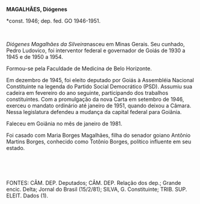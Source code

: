 **MAGALHÃES, Diógenes**

\*const. 1946; dep. fed. GO 1946-1951.

 

*Diógenes Magalhães da Silveira*nasceu em Minas Gerais. Seu cunhado,
Pedro Ludovico, foi interventor federal e governador de Goiás de 1930 a
1945 e de 1950 a 1954.

Formou-se pela Faculdade de Medicina de Belo Horizonte.

Em dezembro de 1945, foi eleito deputado por Goiás à Assembléia Nacional
Constituinte na legenda do Partido Social Democrático (PSD). Assumiu sua
cadeira em fevereiro do ano seguinte, participando dos trabalhos
constituintes. Com a promulgação da nova Carta em setembro de 1946,
exerceu o mandato ordinário até janeiro de 1951, quando deixou a Câmara.
Nessa legislatura defendeu a mudança da capital federal para Goiânia.

Faleceu em Goiânia no mês de janeiro de 1981.

Foi casado com Maria Borges Magalhães, filha do senador goiano Antônio
Martins Borges, conhecido como Totônio Borges, político influente em seu
estado.

 

 

FONTES: CÂM. DEP. Deputados; CÂM. DEP. Relação dos dep.; Grande encic.
Delta; Jornal do Brasil (15/2/81); SILVA, G. Constituinte; TRIB. SUP.
ELEIT. Dados (1).

 
